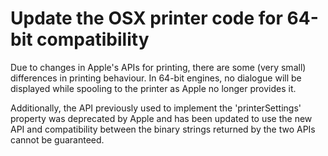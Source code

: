 # Update the OSX printer code for 64-bit compatibility

Due to changes in Apple's APIs for printing, there are some (very small)
differences in printing behaviour. In 64-bit engines, no dialogue will
be displayed while spooling to the printer as Apple no longer provides
it.

Additionally, the API previously used to implement the 'printerSettings'
property was deprecated by Apple and has been updated to use the new
API and compatibility between the binary strings returned by the two
APIs cannot be guaranteed.

